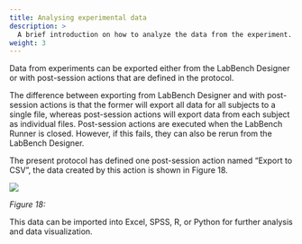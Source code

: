 ```yaml
---
title: Analysing experimental data
description: >
  A brief introduction on how to analyze the data from the experiment.
weight: 3
---
```


Data from experiments can be exported either from the LabBench Designer or with post-session actions that are defined in the protocol.

The difference between exporting from LabBench Designer and with post-session actions is that the former will export all data for all subjects to a single file, whereas post-session actions will export data from each subject as individual files. Post-session actions are executed when the LabBench Runner is closed. However, if this fails, they can also be rerun from the LabBench Designer.

The present protocol has defined one post-session action named “Export to CSV”, the data created by this action is shown in Figure 18.

![](/images/getting_started/Figure18.png)

*Figure 18:*

This data can be imported into Excel, SPSS, R, or Python for further analysis and data visualization.
